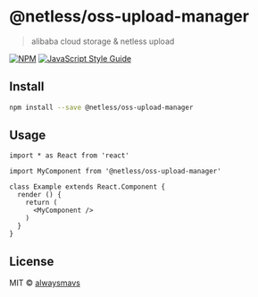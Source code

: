 # @netless/oss-upload-manager

> alibaba cloud storage &amp; netless upload

[![NPM](https://img.shields.io/npm/v/@netless/oss-upload-manager.svg)](https://www.npmjs.com/package/@netless/oss-upload-manager) [![JavaScript Style Guide](https://img.shields.io/badge/code_style-standard-brightgreen.svg)](https://standardjs.com)

## Install

```bash
npm install --save @netless/oss-upload-manager
```

## Usage

```tsx
import * as React from 'react'

import MyComponent from '@netless/oss-upload-manager'

class Example extends React.Component {
  render () {
    return (
      <MyComponent />
    )
  }
}
```

## License

MIT © [alwaysmavs](https://github.com/alwaysmavs)
